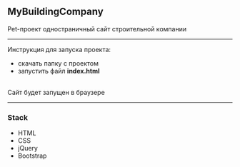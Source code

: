 ## MyBuildingCompany
Pet-проект одностраничный сайт строительной компании

---
Инструкция для запуска проекта: 

- скачать папку с проектом
- запустить файл **index.html**
<br/>
Сайт будет запущен в браузере

<br/>

---
### Stack

- HTML
- CSS
- jQuery
- Bootstrap

